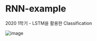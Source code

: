 # RNN-example
2020 1학기 - LSTM을 활용한 Classification

![image](https://user-images.githubusercontent.com/75110162/103148267-3afe8e80-47a1-11eb-80df-f974defd11bd.png)
